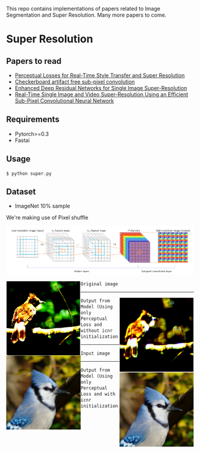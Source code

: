 This repo contains implementations of papers related to Image Segmentation and Super Resolution. Many more papers to come.

# Super Resolution
## Papers to read
- [Perceptual Losses for Real-Time Style Transfer and Super Resolution](https://arxiv.org/abs/1603.08155)
- [Checkerboard artifact free sub-pixel convolution](https://arxiv.org/abs/1707.02937)
- [Enhanced Deep Residual Networks for Single Image Super-Resolution](https://arxiv.org/abs/1707.02921)
- [Real-Time Single Image and Video Super-Resolution Using an Efficient Sub-Pixel Convolutional Neural Network](https://arxiv.org/abs/1609.05158)

## Requirements
- Pytorch>=0.3
- Fastai

## Usage
```
$ python super.py
```

## Dataset
- ImageNet 10% sample

We're making use of Pixel shuffle
<p align='center'>
<img src = "img/pixel_shuffle.png">
</p>


<img align="left" width="200" height="200" src="img/org1.png">

```
Original image
```
---
<img align="right" width="200" height="200" src="img/m1.png">

```
Output from Model (Using only Perceptual Loss and without icnr initialization
```
---
<img align="left" width="200" height="200" src="img/icnr1.png">

```
Input image
```
---
<img align="right" width="200" height="200" src="img/icnr2.png">

```
Output from Model (Using only Perceptual Loss and with icnr initialization
```








